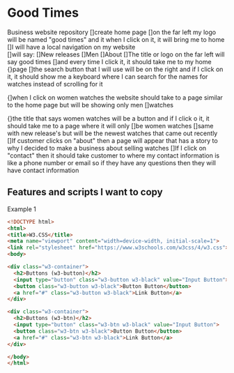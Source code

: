 # Good Times
Business website repository
[]create home page
[]on the far left my logo will be named "good times" and it when I click on it, it will bring me to home
[]I will have a local navigation on my website  
[]will say:
[]New releases
[]Men
[]About
[]The title or logo on the far left will say good times []and every time I click it, it should take me to my home {}page
[]the search button that I will use will be on the right and if I click on it, it should show me a keyboard where I can search for the names for watches instead of scrolling for it

{]when I click on women watches the website should take to a page similar to the home page but will be showing only men []watches

{}the title that says women watches will be a button and if I click o it, it should take me to a page where it will only  []be women watches
[]same with new release's but will be the newest watches that came out recently
[]If customer clicks on "about" then a page will appear that has a story to why I decided to make a business about selling watches
[]If I click on "contact" then it should take customer to where my contact information is like a phone number or email so if they have any questions then they will have contact information

## Features and scripts I want to copy

Example 1

```html
<!DOCTYPE html>
<html>
<title>W3.CSS</title>
<meta name="viewport" content="width=device-width, initial-scale=1">
<link rel="stylesheet" href="https://www.w3schools.com/w3css/4/w3.css">
<body>

<div class="w3-container">
  <h2>Buttons (w3-button)</h2>
  <input type="button" class="w3-button w3-black" value="Input Button">
  <button class="w3-button w3-black">Button Button</button>
  <a href="#" class="w3-button w3-black">Link Button</a>
</div>

<div class="w3-container">
  <h2>Buttons (w3-btn)</h2>
  <input type="button" class="w3-btn w3-black" value="Input Button">
  <button class="w3-btn w3-black">Button Button</button>
  <a href="#" class="w3-btn w3-black">Link Button</a>
</div>

</body>
</html>
```
